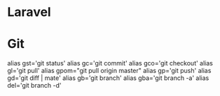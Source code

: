 # Laravel 

# Git
alias gst='git status'
alias gc='git commit'
alias gco='git checkout'
alias gl='git pull'
alias gpom="git pull origin master"
alias gp='git push'
alias gd='git diff | mate'
alias gb='git branch'
alias gba='git branch -a'
alias del='git branch -d'
